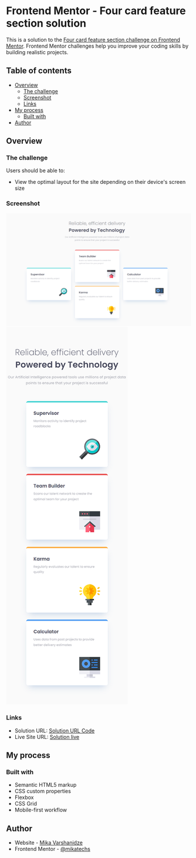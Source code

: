 # Frontend Mentor - Four card feature section solution

This is a solution to the [Four card feature section challenge on Frontend Mentor](https://www.frontendmentor.io/challenges/four-card-feature-section-weK1eFYK). Frontend Mentor challenges help you improve your coding skills by building realistic projects. 

## Table of contents

- [Overview](#overview)
  - [The challenge](#the-challenge)
  - [Screenshot](#screenshot)
  - [Links](#links)
- [My process](#my-process)
  - [Built with](#built-with)
- [Author](#author)

## Overview

### The challenge

Users should be able to:

- View the optimal layout for the site depending on their device's screen size

### Screenshot

![Desktop](./img/desktop.png)
![Mobile](./img/mobile.png)

### Links

- Solution URL: [Solution URL Code](https://github.com/mikatechs/four-card-feature-section)
- Live Site URL: [Solution live](https://mikatechs.github.io/four-card-feature-section)

## My process

### Built with

- Semantic HTML5 markup
- CSS custom properties
- Flexbox
- CSS Grid
- Mobile-first workflow

## Author

- Website - [Mika Varshanidze](https://github.com/mikatechs)
- Frontend Mentor - [@mikatechs](https://www.frontendmentor.io/profile/mikatechs)